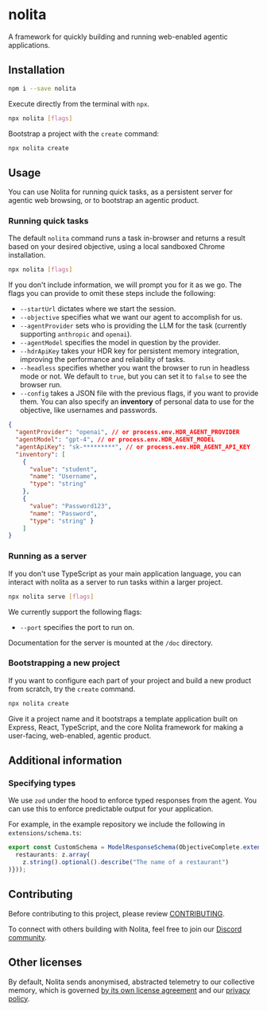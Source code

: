 # nolita

A framework for quickly building and running web-enabled agentic applications.

## Installation

```bash
npm i --save nolita
```

Execute directly from the terminal with `npx`.

```bash
npx nolita [flags]
```

Bootstrap a project with the `create` command:

```bash
npx nolita create
```

## Usage

You can use Nolita for running quick tasks, as a persistent server for agentic web browsing, or to bootstrap an agentic product.

### Running quick tasks

The default `nolita` command runs a task in-browser and returns a result based on your desired objective, using a local sandboxed Chrome installation.

```bash
npx nolita [flags]
```

If you don't include information, we will prompt you for it as we go. The flags you can provide to omit these steps include the following:

- `--startUrl` dictates where we start the session.
- `--objective` specifies what we want our agent to accomplish for us.
- `--agentProvider` sets who is providing the LLM for the task (currently supporting `anthropic` and `openai`).
- `--agentModel` specifies the model in question by the provider.
- `--hdrApiKey` takes your HDR key for persistent memory integration, improving the performance and reliability of tasks.
- `--headless` specifies whether you want the browser to run in headless mode or not. We default to `true`, but you can set it to `false` to see the browser run.
- `--config` takes a JSON file with the previous flags, if you want to provide them. You can also specify an **inventory** of personal data to use for the objective, like usernames and passwords.

```json
{
  "agentProvider": "openai", // or process.env.HDR_AGENT_PROVIDER
  "agentModel": "gpt-4", // or process.env.HDR_AGENT_MODEL
  "agentApiKey": "sk-*********", // or process.env.HDR_AGENT_API_KEY
  "inventory": [
    {  
      "value": "student", 
      "name": "Username", 
      "type": "string" 
    },
    { 
      "value": "Password123",
      "name": "Password",
      "type": "string" }
    ]
}
```

### Running as a server

If you don't use TypeScript as your main application language, you can interact with nolita as a server to run tasks within a larger project.

```bash
npx nolita serve [flags]
```

We currently support the following flags:

- `--port` specifies the port to run on.

Documentation for the server is mounted at the `/doc` directory.

### Bootstrapping a new project

If you want to configure each part of your project and build a new product from scratch, try the `create` command.

```bash
npx nolita create
```

Give it a project name and it bootstraps a template application built on Express, React, TypeScript, and the core Nolita framework for making a user-facing, web-enabled, agentic product.

## Additional information

### Specifying types

We use `zod` under the hood to enforce typed responses from the agent. You can use this to enforce predictable output for your application.

For example, in the example repository we include the following in `extensions/schema.ts`:

```ts
export const CustomSchema = ModelResponseSchema(ObjectiveComplete.extend({
  restaurants: z.array(
    z.string().optional().describe("The name of a restaurant")
)}));
```

## Contributing

Before contributing to this project, please review [CONTRIBUTING](/CONTRIBUTING).

To connect with others building with Nolita, feel free to join our [Discord community](https://discord.gg/SpE7urUEmH).

## Other licenses

By default, Nolita sends anonymised, abstracted telemetry to our collective memory, which is governed [by its own license agreement](https://hdr.is/terms) and our [privacy policy](https://hdr.is/privacy).